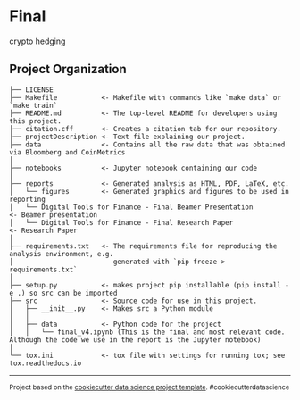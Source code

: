 Final
==============================

crypto hedging

Project Organization
------------

    ├── LICENSE
    ├── Makefile           <- Makefile with commands like `make data` or `make train`
    ├── README.md          <- The top-level README for developers using this project.
    ├── citation.cff       <- Creates a citation tab for our repository.
    ├── projectDescription <- Text file explaining our project.
    ├── data               <- Contains all the raw data that was obtained via Bloomberg and CoinMetrics
    │
    ├── notebooks          <- Jupyter notebook containing our code
    │
    ├── reports            <- Generated analysis as HTML, PDF, LaTeX, etc.
    │   └── figures        <- Generated graphics and figures to be used in reporting
    │   └── Digital Tools for Finance - Final Beamer Presentation        <- Beamer presentation
    │   └── Digital Tools for Finance - Final Research Paper             <- Research Paper
    │
    ├── requirements.txt   <- The requirements file for reproducing the analysis environment, e.g.
    │                         generated with `pip freeze > requirements.txt`
    │
    ├── setup.py           <- makes project pip installable (pip install -e .) so src can be imported
    ├── src                <- Source code for use in this project.
    │   ├── __init__.py    <- Makes src a Python module
    │   │
    │   ├── data           <- Python code for the project
    │   │   └── final_v4.ipynb (This is the final and most relevant code. Although the code we use in the report is the Jupyter notebook)
    │
    └── tox.ini            <- tox file with settings for running tox; see tox.readthedocs.io


--------

<p><small>Project based on the <a target="_blank" href="https://drivendata.github.io/cookiecutter-data-science/">cookiecutter data science project template</a>. #cookiecutterdatascience</small></p>
